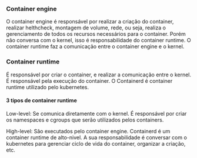 ### Container engine

O container engine é responsável por realizar a criação do container, realizar helthcheck, montagem de volume, rede, ou seja, realiza o gerenciamento de todos os recursos necessários para o container. Porém não conversa com o kernel, isso é responsabilidade do container runtime. O container runtime faz a comunicação entre o container engine e o kernel.

### Container runtime

É responsável por criar o container, e realizar a comunicação entre o kernel. É responsável pela execução do container. O Containerd é container runtime utilizado pelo kubernetes.

#### 3 tipos de container runtime

Low-level: Se comunica diretamente com o kernel. É responsável por criar os namespaces e cgroups que serão utilizados pelos containers.

High-level: São executados pelo container engine. Containerd é um container runtime de alto-nivel. A sua responsabilidade é conversar com o kubernetes para gerenciar ciclo de vida do container, organizar a criação, etc.



